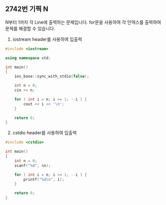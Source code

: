 2742번 기찍 N
------------

N부터 1까지 각 Line에 출력하는 문제입니다.
for문을 사용하여 각 인덱스를 출력하여 문제를 해결할 수 있습니다.

1. iostream header를 사용하여 입출력

~~~ cpp
#include <iostream>

using namespace std;

int main()
{
    ios_base::sync_with_stdio(false);

    int n = 0;
    cin >> n;

    for ( int i = n; i >= 1; --i ) {
        cout << i << '\n';
    }

    return 0;
}
~~~

2. cstdio header를 사용하여 입출력

~~~ cpp
#include <cstdio>

int main()
{
    int n = 0;
    scanf("%d", &n);

    for ( int i = n; i >= 1; --i ) {
        printf("%d\n", i);
    }

    return 0;
}
~~~